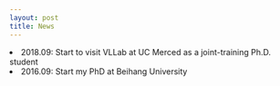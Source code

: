 ```yaml
---
layout: post
title: News
---
```


<li>2018.09:  Start to visit VLLab at UC Merced as a joint-training Ph.D. student</li>
<li>2016.09:  Start my PhD at Beihang University</li>

